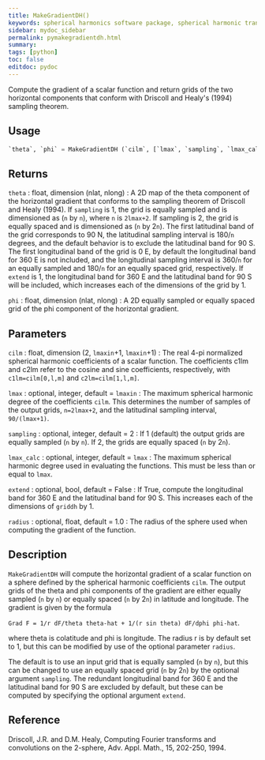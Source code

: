 ```yaml
---
title: MakeGradientDH()
keywords: spherical harmonics software package, spherical harmonic transform, legendre functions, multitaper spectral analysis, fortran, Python, gravity, magnetic field
sidebar: mydoc_sidebar
permalink: pymakegradientdh.html
summary:
tags: [python]
toc: false
editdoc: pydoc
---
```


Compute the gradient of a scalar function and return grids of the two horizontal components that conform with Driscoll and Healy's (1994) sampling theorem.

## Usage

```python
`theta`, `phi` = MakeGradientDH (`cilm`, [`lmax`, `sampling`, `lmax_calc`, `extend`, `radius`])
```

## Returns

`theta` : float, dimension (nlat, nlong)
:   A 2D map of the theta component of the horizontal gradient that conforms to the sampling theorem of Driscoll and Healy (1994). If `sampling` is 1, the grid is equally sampled and is dimensioned as (`n` by `n`), where `n` is `2lmax+2`. If sampling is 2, the grid is equally spaced and is dimensioned as (`n` by 2`n`). The first latitudinal band of the grid corresponds to 90 N, the latitudinal sampling interval is 180/`n` degrees, and the default behavior is to exclude the latitudinal band for 90 S. The first longitudinal band of the grid is 0 E, by default the longitudinal band for 360 E is not included, and the longitudinal sampling interval is 360/`n` for an equally sampled and 180/`n` for an equally spaced grid, respectively. If `extend` is 1, the longitudinal band for 360 E and the latitudinal band for 90 S will be included, which increases each of the dimensions of the grid by 1.

`phi` : float, dimension (nlat, nlong)
:   A 2D equally sampled or equally spaced grid of the phi component of the horizontal gradient.

## Parameters

`cilm` : float, dimension (2, `lmaxin`+1, `lmaxin`+1)
:   The real 4-pi normalized spherical harmonic coefficients of a scalar function. The coefficients c1lm and c2lm refer to the cosine and sine coefficients, respectively, with `c1lm=cilm[0,l,m]` and `c2lm=cilm[1,l,m]`.

`lmax` : optional, integer, default = `lmaxin`
:   The maximum spherical harmonic degree of the coefficients `cilm`. This determines the number of samples of the output grids, `n=2lmax+2`, and the latitudinal sampling interval, `90/(lmax+1)`.

`sampling` : optional, integer, default = 2
:   If 1 (default) the output grids are equally sampled (`n` by `n`). If 2, the grids are equally spaced (`n` by 2`n`).

`lmax_calc` : optional, integer, default = `lmax`
:   The maximum spherical harmonic degree used in evaluating the functions. This must be less than or equal to `lmax`.

`extend` : optional, bool, default = False
:   If True, compute the longitudinal band for 360 E and the latitudinal band for 90 S. This increases each of the dimensions of `griddh` by 1.

`radius` : optional, float, default = 1.0
:   The radius of the sphere used when computing the gradient of the function.


## Description

`MakeGradientDH` will compute the horizontal gradient of a scalar function on a sphere defined by the spherical harmonic coefficients `cilm`. The output grids of the theta and phi components of the gradient are either equally sampled (`n` by `n`) or equally spaced (`n` by 2`n`) in latitude and longitude. The gradient is given by the formula

`Grad F = 1/r dF/theta theta-hat + 1/(r sin theta) dF/dphi phi-hat`.

where theta is colatitude and phi is longitude. The radius r is by default set to 1, but this can be modified by use of the optional parameter `radius`.

The default is to use an input grid that is equally sampled (`n` by `n`), but this can be changed to use an equally spaced grid (`n` by 2`n`) by the optional argument `sampling`. The redundant longitudinal band for 360 E and the latitudinal band for 90 S are excluded by default, but these can be computed by specifying the optional argument `extend`.

## Reference

Driscoll, J.R. and D.M. Healy, Computing Fourier transforms and convolutions on the 2-sphere, Adv. Appl. Math., 15, 202-250, 1994.
